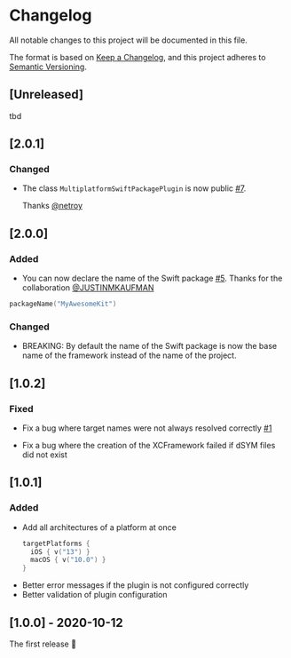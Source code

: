 # Changelog

All notable changes to this project will be documented in this file.

The format is based on [Keep a Changelog](https://keepachangelog.com/en/1.0.0/),
and this project adheres to [Semantic Versioning](https://semver.org/spec/v2.0.0.html).

## [Unreleased]
tbd

## [2.0.1]
### Changed
- The class `MultiplatformSwiftPackagePlugin` is now public [#7](https://github.com/ge-org/multiplatform-swiftpackage/pull/7).

  Thanks [@netroy](https://github.com/netroy)

## [2.0.0]
### Added
- You can now declare the name of the Swift package [#5](https://github.com/ge-org/multiplatform-swiftpackage/pull/5).
  Thanks for the collaboration [@JUSTINMKAUFMAN](https://github.com/JUSTINMKAUFMAN)
```kotlin
packageName("MyAwesomeKit")
```

### Changed
- BREAKING: By default the name of the Swift package is now the base name of the framework instead of the name of the project.

## [1.0.2]
### Fixed
- Fix a bug where target names were not always resolved correctly
[#1](https://github.com/ge-org/multiplatform-swiftpackage/issues/1)

- Fix a bug where the creation of the XCFramework failed if dSYM files did not exist

## [1.0.1]
### Added
- Add all architectures of a platform at once
    ```kotlin
    targetPlatforms {
      iOS { v("13") }
      macOS { v("10.0") }
    }
    ```
- Better error messages if the plugin is not configured correctly
- Better validation of plugin configuration

## [1.0.0] - 2020-10-12
The first release :partying_face:
